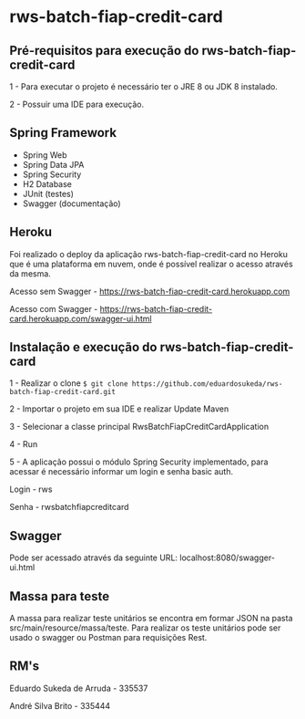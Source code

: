 # rws-batch-fiap-credit-card

## Pré-requisitos para execução do rws-batch-fiap-credit-card

1 - Para executar o projeto é necessário ter o JRE 8 ou JDK 8 instalado.

2 - Possuir uma IDE para execução.


## Spring Framework

- Spring Web
- Spring Data JPA
- Spring Security
- H2 Database
- JUnit (testes)
- Swagger (documentação)

## Heroku

Foi realizado o deploy da aplicação rws-batch-fiap-credit-card no Heroku que é uma plataforma em nuvem, onde é possível realizar o acesso através da mesma.

Acesso sem Swagger - https://rws-batch-fiap-credit-card.herokuapp.com

Acesso com Swagger - https://rws-batch-fiap-credit-card.herokuapp.com/swagger-ui.html


## Instalação e execução do rws-batch-fiap-credit-card

1 - Realizar o clone `$ git clone https://github.com/eduardosukeda/rws-batch-fiap-credit-card.git`

2 - Importar o projeto em sua IDE e realizar Update Maven

3 - Selecionar a classe principal RwsBatchFiapCreditCardApplication

4 - Run

5 - A aplicação possui o módulo Spring Security implementado, para acessar é necessário informar um login e senha basic auth.

Login - rws

Senha - rwsbatchfiapcreditcard

## Swagger
Pode ser acessado através da seguinte URL: localhost:8080/swagger-ui.html


## Massa para teste

A massa para realizar teste unitários se encontra em formar JSON na pasta src/main/resource/massa/teste. Para realizar os teste unitários pode ser usado o swagger ou Postman para requisições Rest.


## RM's
Eduardo Sukeda de Arruda - 335537

André Silva Brito - 335444
